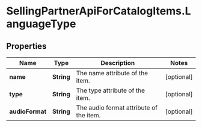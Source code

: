 # SellingPartnerApiForCatalogItems.LanguageType

## Properties
Name | Type | Description | Notes
------------ | ------------- | ------------- | -------------
**name** | **String** | The name attribute of the item. | [optional] 
**type** | **String** | The type attribute of the item. | [optional] 
**audioFormat** | **String** | The audio format attribute of the item. | [optional] 
